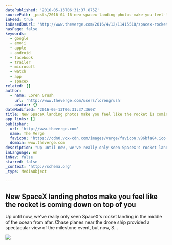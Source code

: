 ```yaml
---
datePublished: '2016-05-13T06:31:37.875Z'
sourcePath: _posts/2016-04-16-new-spacex-landing-photos-make-you-feel-like-the-rocket-is-c.md
inFeed: true
isBasedOnUrl: 'http://www.theverge.com/2016/4/12/11415518/spacex-rocket-landing-close-up-photos-falcon-9'
hasPage: false
keywords:
  - google
  - emoji
  - apple
  - android
  - facebook
  - trailer
  - microsoft
  - watch
  - app
  - spacex
related: []
author:
  - name: Loren Grush
    url: 'http://www.theverge.com/users/lorengrush'
    avatar: {}
dateModified: '2016-05-13T06:31:37.360Z'
title: New SpaceX landing photos make you feel like the rocket is coming down on top of you
app_links: []
publisher:
  url: 'http://www.theverge.com'
  name: The Verge
  favicon: 'https://cdn0.vox-cdn.com/images/verge/favicon.v86bfa84.ico'
  domain: www.theverge.com
description: "Up until now, we've really only seen SpaceX's rocket landing in the middle of the ocean from afar. Chase planes near the drone ship provided a spectacular view of the milestone event, but now, S..."
inLanguage: en
inNav: false
starred: false
_context: 'http://schema.org'
_type: MediaObject

---
```

<article style=""><h1>New SpaceX landing photos make you feel like the rocket is coming down on top of you</h1><p>Up until now, we've really only seen SpaceX's rocket landing in the middle of the ocean from afar. Chase planes near the drone ship provided a spectacular view of the milestone event, but now, S...</p><img src="https://cdn2.vox-cdn.com/thumbor/CUenWNCCVJ0LfRMR4c731Zy9b9E=/0x312:3000x2000/1600x900/cdn0.vox-cdn.com/uploads/chorus_image/image/49295137/25787998624_3ca213be1e_o.0.0.jpg" /></article>